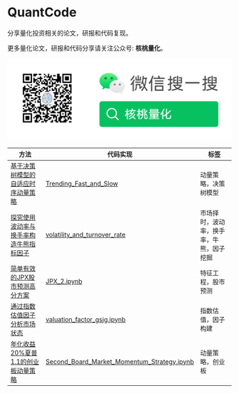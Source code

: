 # QuantCode

分享量化投资相关的论文，研报和代码复现。

更多量化论文，研报和代码分享请关注公众号:  **核桃量化**。

![](./images/nutquant_wx.png)



| 方法                                                         | 代码实现                                                     | 标签                                     |
| ------------------------------------------------------------ | ------------------------------------------------------------ | ---------------------------------------- |
| [基于决策树模型的自适应时序动量策略](https://mp.weixin.qq.com/s?__biz=MzkxOTQzNDEzOA==&mid=2247484363&idx=1&sn=d814c8ec62bf217cec3dea657aec3bf4&chksm=c1a3653ef6d4ec283c2e987550761e651055c656cb48c33b7b639965a61efb3879ef3eaeb833&token=1991236374&lang=zh_CN#rd) | [Trending_Fast_and_Slow](./code/1_Trending_Fast_and_Slow)    | 动量策略，决策树模型                     |
| [探究使用波动率与换手率构造牛熊指标因子](https://mp.weixin.qq.com/s?__biz=MzkxOTQzNDEzOA==&mid=2247484441&idx=1&sn=203128fde8498d5e08ac06c1fec22298&chksm=c1a362ecf6d4ebfa198b2a2c567e7246fc865082c66fa3aafda4787effc64d7f2b0fde571cf8&token=530562701&lang=zh_CN#rd) | [volatility_and_turnover_rate](./code/2_volatility_and_turnover_rate) | 市场择时，波动率，换手率，牛熊，因子挖掘 |
| [简单有效的JPX股市预测高分方案](https://mp.weixin.qq.com/s?__biz=MzkxOTQzNDEzOA==&mid=2247484495&idx=1&sn=8922030eea3e98361754ef66814e7391&chksm=c1a362baf6d4ebac28b13a0b113dc34962d58bb9b468c131cdf9f89040b5d794a238f7dd8c4c&token=254549462&lang=zh_CN#rd) | [JPX_2.ipynb](./code/3_JPX_S2/JPX_2.ipynb)                   | 特征工程，股市预测                       |
| [通过指数估值因子分析市场状态](https://mp.weixin.qq.com/s?__biz=MzkxOTQzNDEzOA==&mid=2247484551&idx=1&sn=f045a20b53b74f7a16fdef7e76eaaa64&chksm=c1a36272f6d4eb64962edb2909622120a305d0e2b2f850b641300f62fe4ed153372f8f5648b3&token=717711493&lang=zh_CN#rd) | [valuation_factor_gsjg.ipynb](./code/4_valuation_factor_gsjg/valuation_factor_gsjg.ipynb) | 指数估值，因子构建                       |
| [年化收益20%夏普1.1的创业板动量策略](https://mp.weixin.qq.com/s?__biz=MzkxOTQzNDEzOA==&mid=2247484915&idx=1&sn=98981b235c33facabc45fe353d68bce5&chksm=c1a36306f6d4ea10a6cbc8c813b731ac925f1ca3b09c99855db662b13b4c419d85dc0a971029&token=1287982905&lang=zh_CN#rd) | [Second_Board_Market_Momentum_Strategy.ipynb](./code/5_Second_Board_Market_Momentum_Strategy/Second_Board_Market_Momentum_Strategy.ipynb) | 动量策略，创业板                         |

